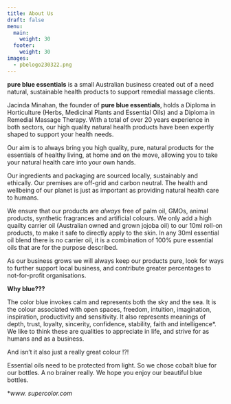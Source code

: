 ```yaml
---
title: About Us
draft: false
menu:
  main:
    weight: 30
  footer:
    weight: 30
images:
  - pbelogo230322.png
---
```

**pure blue essentials** is a small Australian business created out of a need natural, sustainable health products to support remedial massage clients. 

Jacinda Minahan, the founder of **pure blue essentials**, holds a Diploma in Horticulture (Herbs, Medicinal Plants and Essential Oils) and a Diploma in Remedial Massage Therapy.  With a total of over 20 years experience in both sectors, our high quality natural health products have been expertly shaped to support your health needs.

Our aim is to always bring you high quality, pure, natural products for the essentials of healthy living, at home and on the move, allowing you to take your natural health care into your own hands.

Our ingredients and packaging are sourced locally, sustainably and ethically.  Our premises are off-grid and carbon neutral.  The health and wellbeing of our planet is just as important as providing natural health care to humans.

We ensure that our products are *always* free of palm oil, GMOs, animal products, synthetic fragrances and artificial colours.  We only add a high quailty carrier oil (Australian owned and grown jojoba oil) to our 10ml roll-on products, to make it safe to directly apply to  the skin.  In any 30ml essential oil blend there is no carrier oil, it is a combination of 100% pure essential oils that are for the purpose described.

As our business grows we will always keep our products pure, look for ways to further support local business, and contribute greater percentages to not-for-profit organisations.

**Why blue???**

The color blue invokes calm and represents both the sky and the sea. It is the colour associated with open spaces, freedom, intuition, imagination, inspiration, productivity and sensitivity.  It also represents meanings of depth, trust, loyalty, sincerity, confidence, stability, faith and intelligence*.  We like to think these are qualities to appreciate in life, and strive for as humans and as a business.

And isn’t it also just a really great colour !?!

Essential oils need to be protected from light.  So we chose cobalt blue for our bottles.  A no brainer really. We hope you enjoy our beautiful blue bottles.

\**www. supercolor.com*

</div>